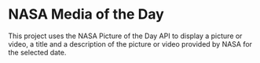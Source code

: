 # NASA Media of the Day

This project uses the NASA Picture of the Day API to display a picture or video, a title and a description of the picture or video provided by NASA for the selected date.